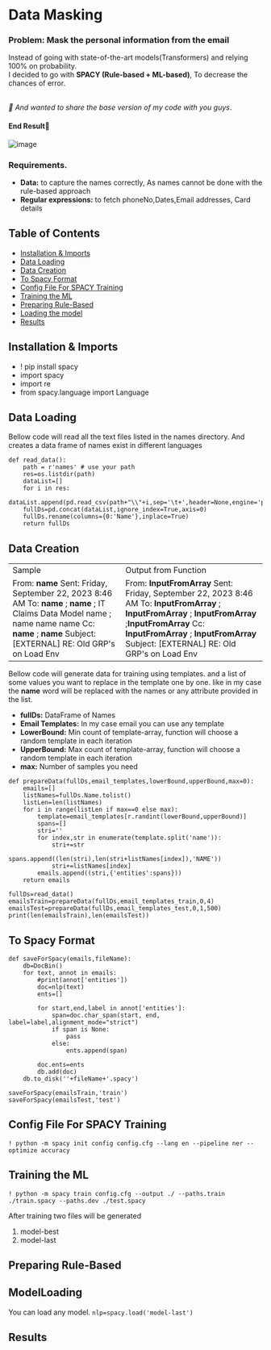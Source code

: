# Data Masking

### Problem: Mask the personal information from the email 
Instead of going with state-of-the-art models(Transformers) and relying 100% on probability. <br>
I decided to go with <b>  SPACY (Rule-based + ML-based)</b>, To decrease the chances of error. <br><br>

<I> 💙 And wanted to share the base version of my code with you guys</i>.

#### End Result🎄

![image](https://github.com/LLama2-Ai/spacyCustomNER/assets/142317270/587d58f7-ac4b-40fe-9167-6c2db7375cc7)

### Requirements.
<ul>
  <li> <b>Data:</b> to capture the names correctly, As names cannot be done with the rule-based approach </li>
  <li> <b> Regular expressions:</b> to fetch phoneNo,Dates,Email addresses, Card details  </li>
</ul>

## Table of Contents

- [Installation & Imports](#installation)
- [Data Loading](#dataload)
- [Data Creation](#data)
- [To Spacy Format](#spacyf)
- [Config File For SPACY Training](#spacyt)
- [Training the ML](#training)
- [Preparing Rule-Based](#rulebased)
- [Loading the model](#usage)
- [Results](#Results)

## Installation & Imports

<ul>
  <li>! pip install spacy</li>
  <li>import spacy</li>
  <li>import re</li>
  <li>from spacy.language import Language</li>
</ul>


## Data Loading
<p> 
Bellow code will read all the text files listed in the names directory. And creates a data frame of names exist in different languages </p>

```
def read_data():
    path = r'names' # use your path
    res=os.listdir(path)
    dataList=[]
    for i in res:
        dataList.append(pd.read_csv(path+"\\"+i,sep='\t+',header=None,engine='python'))
    fullDs=pd.concat(dataList,ignore_index=True,axis=0)
    fullDs.rename(columns={0:'Name'},inplace=True)
    return fullDs
```



## Data Creation

<table>
  <tr><td>Sample</td> <td>Output from Function</td></tr>
  <tr>
    <td>
  From: <b>name </b> <name@tevera.com>
  Sent: Friday, September 22, 2023 8:46 AM
  To: <b>name </b> <name@kandi.com>; <b>name </b> <name@kandi.com>; IT Claims Data Model name <name@tevera.com>; name name name <name@tevera.com>
  Cc: <b>name </b><name@kandi.com>; <b>name </b><name@kandi.com>
  Subject: [EXTERNAL] RE: Old GRP's on Load Env    
    </td>
    <td>
      From: <b>InputFromArray</b> <name@tevera.com>
Sent: Friday, September 22, 2023 8:46 AM
To: <b>InputFromArray</b> <name@kandi.com>; <b>InputFromArray</b>  <name@kandi.com>; <b>InputFromArray</b> <InputFromArray@tevera.com>;<b>InputFromArray</b>  <name@tevera.com>
Cc: <b>InputFromArray</b> <name@kandi.com>; <b>InputFromArray</b>  <name@kandi.com>
Subject: [EXTERNAL] RE: Old GRP's on Load Env
    </td>
  </tr>
</table>


<p> 
Bellow code will generate data for training using templates. and a list of some values you want to replace in the template one by one.
like in my case 
  the <b>name</b>  word will be replaced with the names or any attribute provided in the list.  
</p>


<ul>
  <li><b>fullDs:</b> DataFrame of Names</li>
  <li><b>Email Templates:</b> In my case email you can use any template</li>
  <li><b>LowerBound:</b> Min count of template-array, function will choose a random template in each iteration</li>
  <li><b>UpperBound:</b> Max count of template-array, function will choose a random template in each iteration</li>
  <li><b>max:</b> Number of samples you need</li>
</ul>

```
def prepareData(fullDs,email_templates,lowerBound,upperBound,max=0):
    emails=[]
    listNames=fullDs.Name.tolist()
    listLen=len(listNames)
    for i in range(listLen if max==0 else max):
        template=email_templates[r.randint(lowerBound,upperBound)]
        spans=[]
        stri=''
        for index,str in enumerate(template.split('name')):
            stri+=str
            spans.append((len(stri),len(stri+listNames[index]),'NAME'))
            stri+=listNames[index]
        emails.append((stri,{'entities':spans}))
    return emails

fullDs=read_data()
emailsTrain=prepareData(fullDs,email_templates_train,0,4)
emailsTest=prepareData(fullDs,email_templates_test,0,1,500)
print(len(emailsTrain),len(emailsTest))
```

## To Spacy Format

``` 
def saveForSpacy(emails,fileName):
    db=DocBin()
    for text, annot in emails:
        #print(annot['entities'])
        doc=nlp(text)
        ents=[]
        
        for start,end,label in annot['entities']:
            span=doc.char_span(start, end, label=label,alignment_mode="strict")
            if span is None:
                pass
            else:
                ents.append(span)

        doc.ents=ents
        db.add(doc)
    db.to_disk(''+fileName+'.spacy')

saveForSpacy(emailsTrain,'train')
saveForSpacy(emailsTest,'test')
```
## Config File For SPACY Training 
```
! python -m spacy init config config.cfg --lang en --pipeline ner --optimize accuracy 
```
## Training the ML
```
! python -m spacy train config.cfg --output ./ --paths.train ./train.spacy --paths.dev ./test.spacy
```
<p> After training two files will be generated </p>
<ol><li>model-best</li><li>model-last</li></ol>

## Preparing Rule-Based

## ModelLoading
You can load any model.
``` nlp=spacy.load('model-last') ```
## Results
